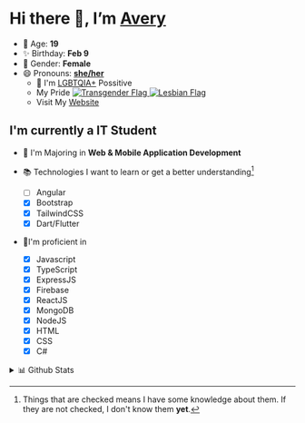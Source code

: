 # Hi there 👋, I’m [Avery][website]

- 🌸 Age: **19**
- ✨ Birthday: **Feb 9**
- 🎨 Gender: **Female**
- 😄 Pronouns: **[she/her][pronounspage]**
  - 🌈 I'm [LGBTQIA+][lgbt-foundation] Possitive
  - <div class="Flags">
      <span>My Pride</span>
      <a href="https://en.pronouns.page/dictionary/terminology#transgender">
        <img src="https://pronouns.page/flags/Transgender.png" alt="Transgender Flag" height="15px"/>
      </a>
      <a href="https://en.pronouns.page/dictionary/terminology#lesbian">
      <img src="https://pronouns.page/flags/Lesbian.png" alt="Lesbian Flag" height="15px"/>
      </a>
    </div>
  - Visit My [Website][website]

## I'm currently a IT Student

- 📌 I'm Majoring in **Web & Mobile Application Development**
- 📚 Technologies I want to learn or get a better understanding[^1]

  - [ ] Angular
  - [x] Bootstrap
  - [x] TailwindCSS
  - [x] Dart/Flutter

- 🎉I'm proficient in

  - [x] Javascript
  - [x] TypeScript
  - [x] ExpressJS
  - [x] Firebase
  - [x] ReactJS
  - [x] MongoDB
  - [x] NodeJS
  - [x] HTML
  - [x] CSS
  - [x] C#

<details>
  <summary>
    📊 Github Stats
  </summary>

<!--START_SECTION:waka-->
![Code Time](http://img.shields.io/badge/Code%20Time-589%20hrs%2025%20mins-blue)

![Profile Views](http://img.shields.io/badge/Profile%20Views-0-blue)

**🐱 My GitHub Data** 

> 🏆 20 Contributions in the Year 2023
 > 
> 📦 129.8 kB Used in GitHub's Storage 
 > 
> 💼 Opted to Hire
 > 
> 📜 21 Public Repositories 
 > 
> 🔑 29 Private Repositories  
 > 
**I'm an Early 🐤** 

```text
🌞 Morning    43 commits     ██░░░░░░░░░░░░░░░░░░░░░░░   10.36% 
🌆 Daytime    173 commits    ██████████░░░░░░░░░░░░░░░   41.69% 
🌃 Evening    153 commits    █████████░░░░░░░░░░░░░░░░   36.87% 
🌙 Night      46 commits     ██░░░░░░░░░░░░░░░░░░░░░░░   11.08%

```
📅 **I'm Most Productive on Thursday** 

```text
Monday       58 commits     ███░░░░░░░░░░░░░░░░░░░░░░   13.98% 
Tuesday      60 commits     ███░░░░░░░░░░░░░░░░░░░░░░   14.46% 
Wednesday    56 commits     ███░░░░░░░░░░░░░░░░░░░░░░   13.49% 
Thursday     96 commits     █████░░░░░░░░░░░░░░░░░░░░   23.13% 
Friday       79 commits     ████░░░░░░░░░░░░░░░░░░░░░   19.04% 
Saturday     37 commits     ██░░░░░░░░░░░░░░░░░░░░░░░   8.92% 
Sunday       29 commits     █░░░░░░░░░░░░░░░░░░░░░░░░   6.99%

```


📊 **This Week I Spent My Time On** 

```text
⌚︎ Time Zone: America/Halifax

💬 Programming Languages: 
Kotlin                   1 hr 19 mins        █████████████████████░░░░   84.59% 
Markdown                 11 mins             ███░░░░░░░░░░░░░░░░░░░░░░   11.77% 
XML                      2 mins              ░░░░░░░░░░░░░░░░░░░░░░░░░   2.92% 
Groovy                   0 secs              ░░░░░░░░░░░░░░░░░░░░░░░░░   0.33% 
GitIgnore file           0 secs              ░░░░░░░░░░░░░░░░░░░░░░░░░   0.27%

🔥 Editors: 
Android Studio           1 hr 34 mins        █████████████████████████   100.0%

🐱‍💻 Projects: 
TipTime                  48 mins             ████████████░░░░░░░░░░░░░   51.37% 
basic-android-kotlin-comp32 mins             ████████░░░░░░░░░░░░░░░░░   34.82% 
basic-android-kotlin-comp7 mins              ██░░░░░░░░░░░░░░░░░░░░░░░   8.0% 
Demo                     4 mins              █░░░░░░░░░░░░░░░░░░░░░░░░   4.35% 
Unknown Project          0 secs              ░░░░░░░░░░░░░░░░░░░░░░░░░   0.77%

💻 Operating System: 
Windows                  1 hr 34 mins        █████████████████████████   100.0%

```

**I Mostly Code in JavaScript** 

```text
JavaScript               22 repos            ████████░░░░░░░░░░░░░░░░░   32.84% 
TypeScript               10 repos            ███░░░░░░░░░░░░░░░░░░░░░░   14.93% 
Java                     9 repos             ███░░░░░░░░░░░░░░░░░░░░░░   13.43% 
C#                       7 repos             ██░░░░░░░░░░░░░░░░░░░░░░░   10.45% 
HTML                     4 repos             █░░░░░░░░░░░░░░░░░░░░░░░░   5.97%

```


**Timeline**

![Chart not found](https://raw.githubusercontent.com/Avery-Rose/Avery-Rose/main/charts/bar_graph.png) 


 Last Updated on 07/02/2023 18:42:44 UTC
<!--END_SECTION:waka-->

</details>

[^1]:
    Things that are checked means I have some knowledge about them.
    If they are not checked, I don't know them **yet**.

[//]: <> (Links)

[wakatime-profile]: https://wakatime.com/@Averyyyyyyyy
[pronouns-definitions]: https://en.pronouns.page/she/her
[pronounspage]: https://pronouns.page/@cattgirlava
[lgbt-foundation]: https://lgbt.foundation/
[website]: https://avarose.dev/
[alexandres-badge-repo]: https://github.com/alexandresanlim/Badges4-README.md-Profile
